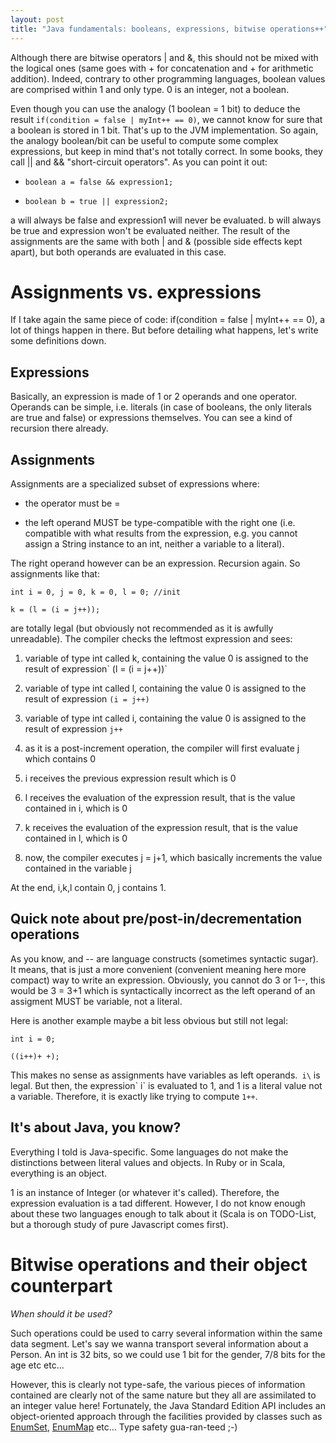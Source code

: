 ```yaml
---
layout: post
title: "Java fundamentals: booleans, expressions, bitwise operations++"
---
```

Although there are bitwise operators \| and &, this should not be mixed
with the logical ones (same goes with + for concatenation and + for
arithmetic addition). Indeed, contrary to other programming languages,
boolean values are comprised within 1 and only type. 0 is an integer,
not a boolean.

Even though you can use the analogy (1 boolean = 1 bit) to deduce the
result `if(condition = false | myInt++ == 0)`, we cannot know for sure
that a boolean is stored in 1 bit. That's up to the JVM implementation.
So again, the analogy boolean/bit can be useful to compute some complex
expressions, but keep in mind that's not totally correct. In some books,
they call \|\| and && \"short-circuit operators\". As you can point it
out:

-   `boolean a = false && expression1;`

-   `boolean b = true || expression2;`

a will always be false and expression1 will never be evaluated. b will
always be true and expression won't be evaluated neither. The result of
the assignments are the same with both \| and & (possible side effects
kept apart), but both operands are evaluated in this case.

Assignments vs. expressions
===========================

If I take again the same piece of code: if(condition = false \| myInt++
== 0), a lot of things happen in there. But before detailing what
happens, let's write some definitions down.

Expressions
-----------

Basically, an expression is made of 1 or 2 operands and one operator.
Operands can be simple, i.e. literals (in case of booleans, the only
literals are true and false) or expressions themselves. You can see a
kind of recursion there already.

Assignments
-----------

Assignments are a specialized subset of expressions where:

-   the operator must be =

-   the left operand MUST be type-compatible with the right one (i.e.
    compatible with what results from the expression, e.g. you cannot
    assign a String instance to an int, neither a variable to a
    literal).

The right operand however can be an expression. Recursion again. So
assignments like that:

`int i = 0, j = 0, k = 0, l = 0; //init`

`k = (l = (i = j++));`

are totally legal (but obviously not recommended as it is awfully
unreadable). The compiler checks the leftmost expression and sees:

1.  variable of type int called k, containing the value 0 is assigned to
    the result of expression\` (l = (i = j++))`

2.  variable of type int called l, containing the value 0 is assigned to
    the result of expression `(i = j++)`

3.  variable of type int called i, containing the value 0 is assigned to
    the result of expression `j++`

4.  as it is a post-increment operation, the compiler will first
    evaluate j which contains 0

5.  i receives the previous expression result which is 0

6.  l receives the evaluation of the expression result, that is the
    value contained in i, which is 0

7.  k receives the evaluation of the expression result, that is the
    value contained in l, which is 0

8.  now, the compiler executes j = j+1, which basically increments the
    value contained in the variable j

At the end, i,k,l contain 0, j contains 1.

Quick note about pre/post-in/decrementation operations
------------------------------------------------------

As you know, and \-- are language constructs (sometimes syntactic
sugar). It means, that is just a more convenient (convenient meaning
here more compact) way to write an expression. Obviously, you cannot do
3 or 1\--, this would be 3 = 3+1 which is syntactically incorrect as the
left operand of an assigment MUST be variable, not a literal.

Here is another example maybe a bit less obvious but still not legal:

`int i = 0;`

`((i++)+ +);`

This makes no sense as assignments have variables as left operands.`
i\` is legal. But then, the expression\` i\` is evaluated to 1, and 1 is
a literal value not a variable. Therefore, it is exactly like trying to
compute `1++`.

It's about Java, you know?
--------------------------

Everything I told is Java-specific. Some languages do not make the
distinctions between literal values and objects. In Ruby or in Scala,
everything is an object.

1 is an instance of Integer (or whatever it's called). Therefore, the
expression evaluation is a tad different. However, I do not know enough
about these two languages enough to talk about it (Scala is on
TODO-List, but a thorough study of pure Javascript comes first).

Bitwise operations and their object counterpart
===============================================

*When should it be used?*

Such operations could be used to carry several information within the
same data segment. Let's say we wanna transport several information
about a Person. An int is 32 bits, so we could use 1 bit for the gender,
7/8 bits for the age etc etc...​

However, this is clearly not type-safe, the various pieces of
information contained are clearly not of the same nature but they all
are assimilated to an integer value here! Fortunately, the Java Standard
Edition API includes an object-oriented approach through the facilities
provided by classes such as
[EnumSet](http://download.oracle.com/javase/1,5.0/docs/api/java/util/EnumSet.html),
[EnumMap](http://download.oracle.com/javase/1,5.0/docs/api/java/util/EnumMap.html)
etc...​ Type safety gua-ran-teed ;-)